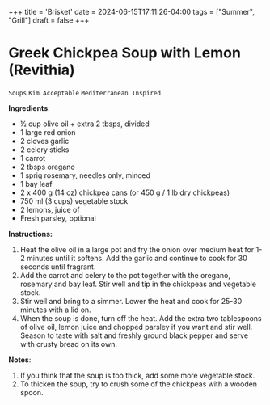+++
title = 'Brisket'
date = 2024-06-15T17:11:26-04:00
tags = ["Summer", "Grill"]
draft = false
+++
# Greek Chickpea Soup with Lemon (Revithia)

`Soups` `Kim Acceptable` `Mediterranean Inspired`

**Ingredients**:

- ½ cup olive oil + extra 2 tbsps, divided
- 1 large red onion
- 2 cloves garlic
- 2 celery sticks
- 1 carrot
- 2 tbsps oregano
- 1 sprig rosemary, needles only, minced
- 1 bay leaf
- 2 x 400 g (14 oz) chickpea cans (or 450 g / 1 lb dry chickpeas)
- 750 ml (3 cups) vegetable stock
- 2 lemons, juice of
- Fresh parsley, optional

**Instructions:**

1. Heat the olive oil in a large pot and fry the onion over medium heat for 1-2 minutes until it softens. Add the garlic and continue to cook for 30 seconds until fragrant.
2. Add the carrot and celery to the pot together with the oregano, rosemary and bay leaf. Stir well and tip in the chickpeas and vegetable stock.
3. Stir well and bring to a simmer. Lower the heat and cook for 25-30 minutes with a lid on.
4. When the soup is done, turn off the heat. Add the extra two tablespoons of olive oil, lemon juice and chopped parsley if you want and stir well. Season to taste with salt and freshly ground black pepper and serve with crusty bread on its own.

**Notes**:

1. If you think that the soup is too thick, add some more vegetable stock.
2. To thicken the soup, try to crush some of the chickpeas with a wooden spoon.
